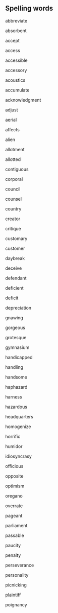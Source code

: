 ## Spelling words

abbreviate

absorbent

accept

access

accessible

accessory

acoustics

accumulate

acknowledgment

adjust

aerial

affects

alien

allotment

allotted

contiguous

corporal

council

counsel

country

creator

critique

customary

customer

daybreak

deceive

defendant

deficient

deficit

depreciation

gnawing

gorgeous

grotesque

gymnasium

handicapped

handling

handsome

haphazard

harness

hazardous

headquarters

homogenize

horrific

humidor

idiosyncrasy

officious

opposite

optimism

oregano

overrate

pageant

parliament

passable

paucity

penalty

perseverance

personality

picnicking

plaintiff

poignancy
